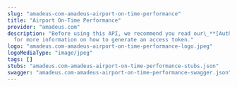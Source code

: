 ```yaml
---
slug: "amadeus-com-amadeus-airport-on-time-performance"
title: "Airport On-Time Performance"
provider: "amadeus.com"
description: "Before using this API, we recommend you read our\_**[Authorization Guide](https://developers.amadeus.com/self-service/apis-docs/guides/authorization-262)**\_\
  for more information on how to generate an access token."
logo: "amadeus.com-amadeus-airport-on-time-performance-logo.jpeg"
logoMediaType: "image/jpeg"
tags: []
stubs: "amadeus.com-amadeus-airport-on-time-performance-stubs.json"
swagger: "amadeus.com-amadeus-airport-on-time-performance-swagger.json"
---
```

